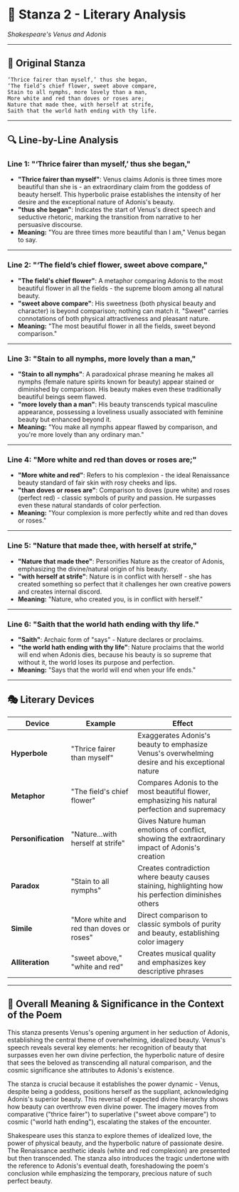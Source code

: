 # 🌹 Stanza 2 - Literary Analysis
*Shakespeare's Venus and Adonis*

---

## 📖 Original Stanza
```
‘Thrice fairer than myself,’ thus she began,
‘The field’s chief flower, sweet above compare,       
Stain to all nymphs, more lovely than a man,
More white and red than doves or roses are;
Nature that made thee, with herself at strife,
Saith that the world hath ending with thy life.
```

---

## 🔍 Line-by-Line Analysis

### Line 1: "‘Thrice fairer than myself,’ thus she began,"

*   **"Thrice fairer than myself"**: Venus claims Adonis is three times more beautiful than she is - an extraordinary claim from the goddess of beauty herself. This hyperbolic praise establishes the intensity of her desire and the exceptional nature of Adonis's beauty.
*   **"thus she began"**: Indicates the start of Venus's direct speech and seductive rhetoric, marking the transition from narrative to her persuasive discourse.
*   **Meaning:** "You are three times more beautiful than I am," Venus began to say.

---
### Line 2: "‘The field’s chief flower, sweet above compare,"

*   **"The field's chief flower"**: A metaphor comparing Adonis to the most beautiful flower in all the fields - the supreme bloom among all natural beauty.
*   **"sweet above compare"**: His sweetness (both physical beauty and character) is beyond comparison; nothing can match it. "Sweet" carries connotations of both physical attractiveness and pleasant nature.
*   **Meaning:** "The most beautiful flower in all the fields, sweet beyond comparison."

---
### Line 3: "Stain to all nymphs, more lovely than a man,"

*   **"Stain to all nymphs"**: A paradoxical phrase meaning he makes all nymphs (female nature spirits known for beauty) appear stained or diminished by comparison. His beauty makes even these traditionally beautiful beings seem flawed.
*   **"more lovely than a man"**: His beauty transcends typical masculine appearance, possessing a loveliness usually associated with feminine beauty but enhanced beyond it.
*   **Meaning:** "You make all nymphs appear flawed by comparison, and you're more lovely than any ordinary man."

---
### Line 4: "More white and red than doves or roses are;"

*   **"More white and red"**: Refers to his complexion - the ideal Renaissance beauty standard of fair skin with rosy cheeks and lips.
*   **"than doves or roses are"**: Comparison to doves (pure white) and roses (perfect red) - classic symbols of purity and passion. He surpasses even these natural standards of color perfection.
*   **Meaning:** "Your complexion is more perfectly white and red than doves or roses."

---
### Line 5: "Nature that made thee, with herself at strife,"

*   **"Nature that made thee"**: Personifies Nature as the creator of Adonis, emphasizing the divine/natural origin of his beauty.
*   **"with herself at strife"**: Nature is in conflict with herself - she has created something so perfect that it challenges her own creative powers and creates internal discord.
*   **Meaning:** "Nature, who created you, is in conflict with herself."

---
### Line 6: "Saith that the world hath ending with thy life."

*   **"Saith"**: Archaic form of "says" - Nature declares or proclaims.
*   **"the world hath ending with thy life"**: Nature proclaims that the world will end when Adonis dies, because his beauty is so supreme that without it, the world loses its purpose and perfection.
*   **Meaning:** "Says that the world will end when your life ends."

---

## 🎭 Literary Devices

| Device | Example | Effect |
|--------|---------|--------|
| **Hyperbole** | "Thrice fairer than myself" | Exaggerates Adonis's beauty to emphasize Venus's overwhelming desire and his exceptional nature |
| **Metaphor** | "The field's chief flower" | Compares Adonis to the most beautiful flower, emphasizing his natural perfection and supremacy |
| **Personification** | "Nature...with herself at strife" | Gives Nature human emotions of conflict, showing the extraordinary impact of Adonis's creation |
| **Paradox** | "Stain to all nymphs" | Creates contradiction where beauty causes staining, highlighting how his perfection diminishes others |
| **Simile** | "More white and red than doves or roses" | Direct comparison to classic symbols of purity and beauty, establishing color imagery |
| **Alliteration** | "sweet above," "white and red" | Creates musical quality and emphasizes key descriptive phrases |

---

## 🎯 Overall Meaning & Significance in the Context of the Poem

This stanza presents Venus's opening argument in her seduction of Adonis, establishing the central theme of overwhelming, idealized beauty. Venus's speech reveals several key elements: her recognition of beauty that surpasses even her own divine perfection, the hyperbolic nature of desire that sees the beloved as transcending all natural comparison, and the cosmic significance she attributes to Adonis's existence.

The stanza is crucial because it establishes the power dynamic - Venus, despite being a goddess, positions herself as the suppliant, acknowledging Adonis's superior beauty. This reversal of expected divine hierarchy shows how beauty can overthrow even divine power. The imagery moves from comparative ("thrice fairer") to superlative ("sweet above compare") to cosmic ("world hath ending"), escalating the stakes of the encounter.

Shakespeare uses this stanza to explore themes of idealized love, the power of physical beauty, and the hyperbolic nature of passionate desire. The Renaissance aesthetic ideals (white and red complexion) are presented but then transcended. The stanza also introduces the tragic undertone with the reference to Adonis's eventual death, foreshadowing the poem's conclusion while emphasizing the temporary, precious nature of such perfect beauty.


